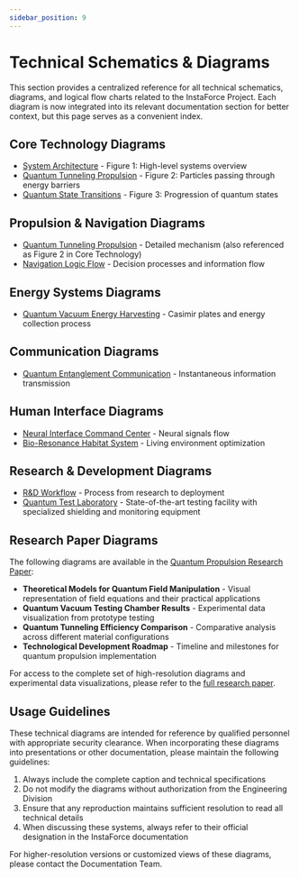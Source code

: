 ```yaml
---
sidebar_position: 9
---
```


# Technical Schematics & Diagrams

This section provides a centralized reference for all technical schematics, diagrams, and logical flow charts related to the InstaForce Project. Each diagram is now integrated into its relevant documentation section for better context, but this page serves as a convenient index.

## Core Technology Diagrams

- [System Architecture](core-documentation/core-technology#quantum-engine-design) - Figure 1: High-level systems overview
- [Quantum Tunneling Propulsion](core-documentation/core-technology#quantum-tunneling-propulsion) - Figure 2: Particles passing through energy barriers
- [Quantum State Transitions](core-documentation/core-technology#quantum-state-transitions) - Figure 3: Progression of quantum states

## Propulsion & Navigation Diagrams

- [Quantum Tunneling Propulsion](core-documentation/propulsion-navigation#quantum-tunneling-propulsion-mechanism) - Detailed mechanism (also referenced as Figure 2 in Core Technology)
- [Navigation Logic Flow](core-documentation/propulsion-navigation#navigation-logic-flow) - Decision processes and information flow

## Energy Systems Diagrams

- [Quantum Vacuum Energy Harvesting](core-documentation/energy-systems#quantum-vacuum-energy-harvesting) - Casimir plates and energy collection process

## Communication Diagrams

- [Quantum Entanglement Communication](core-documentation/communication-systems#quantum-entanglement-communication-array) - Instantaneous information transmission

## Human Interface Diagrams

- [Neural Interface Command Center](infrastructure-documentation/human-centric-design#neural-interface-command-center) - Neural signals flow
- [Bio-Resonance Habitat System](infrastructure-documentation/human-centric-design#bio-resonance-habitat-systems) - Living environment optimization

## Research & Development Diagrams

- [R&D Workflow](research-documentation/research-development#rd-workflow) - Process from research to deployment
- [Quantum Test Laboratory](research-documentation/research-development#test-labs-and-prototyping-facilities) - State-of-the-art testing facility with specialized shielding and monitoring equipment

## Research Paper Diagrams

The following diagrams are available in the [Quantum Propulsion Research Paper](research-documentation/quantum-research-paper):

- **Theoretical Models for Quantum Field Manipulation** - Visual representation of field equations and their practical applications
- **Quantum Vacuum Testing Chamber Results** - Experimental data visualization from prototype testing
- **Quantum Tunneling Efficiency Comparison** - Comparative analysis across different material configurations
- **Technological Development Roadmap** - Timeline and milestones for quantum propulsion implementation

For access to the complete set of high-resolution diagrams and experimental data visualizations, please refer to the [full research paper](research-documentation/quantum-research-paper#access-the-research-paper).

## Usage Guidelines

These technical diagrams are intended for reference by qualified personnel with appropriate security clearance. When incorporating these diagrams into presentations or other documentation, please maintain the following guidelines:

1. Always include the complete caption and technical specifications
2. Do not modify the diagrams without authorization from the Engineering Division
3. Ensure that any reproduction maintains sufficient resolution to read all technical details
4. When discussing these systems, always refer to their official designation in the InstaForce documentation

For higher-resolution versions or customized views of these diagrams, please contact the Documentation Team. 